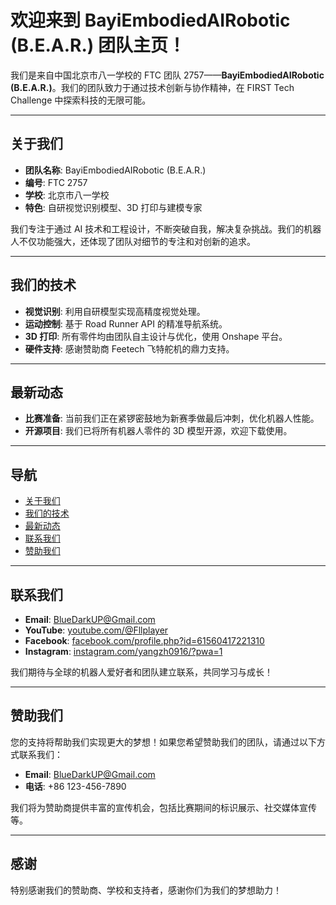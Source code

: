 # 欢迎来到 BayiEmbodiedAIRobotic (B.E.A.R.) 团队主页！

我们是来自中国北京市八一学校的 FTC 团队 2757——**BayiEmbodiedAIRobotic (B.E.A.R.)**。我们的团队致力于通过技术创新与协作精神，在 FIRST Tech Challenge 中探索科技的无限可能。

---

## 关于我们

- **团队名称**: BayiEmbodiedAIRobotic (B.E.A.R.)
- **编号**: FTC 2757
- **学校**: 北京市八一学校
- **特色**: 自研视觉识别模型、3D 打印与建模专家

我们专注于通过 AI 技术和工程设计，不断突破自我，解决复杂挑战。我们的机器人不仅功能强大，还体现了团队对细节的专注和对创新的追求。

---

## 我们的技术

- **视觉识别**: 利用自研模型实现高精度视觉处理。
- **运动控制**: 基于 Road Runner API 的精准导航系统。
- **3D 打印**: 所有零件均由团队自主设计与优化，使用 Onshape 平台。
- **硬件支持**: 感谢赞助商 Feetech 飞特舵机的鼎力支持。

---

## 最新动态

- **比赛准备**: 当前我们正在紧锣密鼓地为新赛季做最后冲刺，优化机器人性能。
- **开源项目**: 我们已将所有机器人零件的 3D 模型开源，欢迎下载使用。

---

## 导航

- [关于我们](#关于我们)
- [我们的技术](#我们的技术)
- [最新动态](#最新动态)
- [联系我们](#联系我们)
- [赞助我们](#赞助我们)

---

## 联系我们

- **Email**: [BlueDarkUP@Gmail.com](mailto:BlueDarkUP@Gmail.com)
- **YouTube**: [youtube.com/@Fllplayer](https://youtube.com/@Fllplayer)
- **Facebook**: [facebook.com/profile.php?id=61560417221310](https://facebook.com/profile.php?id=61560417221310)
- **Instagram**: [instagram.com/yangzh0916/?pwa=1](https://instagram.com/yangzh0916/?pwa=1)

我们期待与全球的机器人爱好者和团队建立联系，共同学习与成长！

---

## 赞助我们

您的支持将帮助我们实现更大的梦想！如果您希望赞助我们的团队，请通过以下方式联系我们：

- **Email**: [BlueDarkUP@Gmail.com](mailto:BlueDarkUP@Gmail.com)
- **电话**: +86 123-456-7890

我们将为赞助商提供丰富的宣传机会，包括比赛期间的标识展示、社交媒体宣传等。

---

## 感谢

特别感谢我们的赞助商、学校和支持者，感谢你们为我们的梦想助力！
